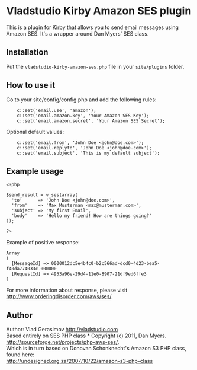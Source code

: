 # Vladstudio Kirby Amazon SES plugin

This is a plugin for [Kirby](http://getkirby.com/) that allows you to send email messages using Amazon SES.
It's a wrapper around Dan Myers' SES class.

## Installation

Put the `vladstudio-kirby-amazon-ses.php` file in your `site/plugins` folder.

## How to use it

Go to your site/config/config.php and add the following rules: 

		c::set('email.use', 'amazon');
		c::set('email.amazon.key', 'Your Amazon SES Key');
		c::set('email.amazon.secret', 'Your Amazon SES Secret');
	
Optional default values:
		
		c::set('email.from', 'John Doe <john@doe.com>');
		c::set('email.replyto', 'John Doe <john@doe.com>');
		c::set('email.subject', 'This is my default subject');
		
## Example usage

    <?php 
    
    $send_result = v_ses(array(
      'to'      => 'John Doe <john@doe.com>',
      'from'    => 'Max Musterman <max@musterman.com>',
      'subject' => 'My first Email',
      'body'    => 'Hello my friend! How are things going?'
    ));
    
    ?>

Example of positive response:

	Array
	(
	  [MessageId] => 0000012dc5e4b4c0-b2c566ad-dcd0-4d23-bea5-f40da774033c-000000
	  [RequestId] => 4953a96e-29d4-11e0-8907-21df9ed6ffe3
	)

For more information about response, please visit <http://www.orderingdisorder.com/aws/ses/>.

## Author

Author: Vlad Gerasimov <http://vladstudio.com>  
Based entirely on SES PHP class * Copyright (c) 2011, Dan Myers.  
<http://sourceforge.net/projects/php-aws-ses/>.  
Which is in turn based on Donovan Schonknecht's Amazon S3 PHP class, found here:  
<http://undesigned.org.za/2007/10/22/amazon-s3-php-class>
